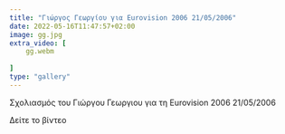 ```yaml
---
title: "Γιώργος Γεωργίου για Eurovision 2006 21/05/2006"
date: 2022-05-16T11:47:57+02:00
image: gg.jpg
extra_video: [
    gg.webm
    
]
type: "gallery"
---
```


Σχολιασμός του Γιώργου Γεωργιου για τη Eurovision 2006 21/05/2006

Δείτε το βίντεο
